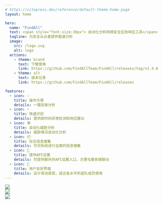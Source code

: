 ```yaml
---
# https://vitepress.dev/reference/default-theme-home-page
layout: home

hero:
  name: "FindAll"
  text: <span style="font-size:30px"> 自动化分析网络安全应急响应工具</span>
  tagline: 为安全从业者提供极速分析
  image:
    src: /logo.svg
    alt: logo
  actions:
    - theme: brand
      text: 下载使用
      link: https://github.com/FindAllTeam/FindAll/releases/tag/v1.4.0
    - theme: alt
      text: 版本记录
      link: https://github.com/FindAllTeam/FindAll/releases

features:
  - icon: 💡
    title: 操作方便
    details: 一键安装分析
  - icon: ⚡️
    title: 快速识别
    details: 提供即时的异常检测和响应建议
  - icon: 🛠️
    title: 自动化威胁分析
    details: 威胁情况自动化分析
  - icon: 📦
    title: 综合信息搜集
    details: 可对系统进行全面的信息搜集
  - icon: 🔑
    title: 提供API设置
    details: 可提供额外的API设置入口，方便与服务端联动
  - icon: 🎨
    title: 用户友好界面
    details: 设计简洁直观，适合各水平的蓝队成员使用
---
```


<div class="home-img-content">
  <div class="home-img-outer">
    <img class="home-img" src="/preview1.jpg" />
  </div>
  <div class="home-img-outer">
    <img class="home-img" src="/preview2.jpg" />
  </div>
  <div class="home-img-outer">
    <img class="home-img" src="/preview3.jpg" />
  </div>
</div>


